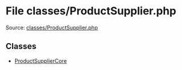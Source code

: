 File classes/ProductSupplier.php
=========

Source: [classes/ProductSupplier.php](https://github.com/PrestaShop/PrestaShop/blob/1.5.2.0/classes/ProductSupplier.php)


Classes
-------

* [ProductSupplierCore](class.ProductSupplierCore.md)

